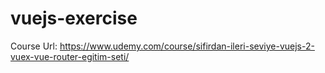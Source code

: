 # vuejs-exercise

Course Url: https://www.udemy.com/course/sifirdan-ileri-seviye-vuejs-2-vuex-vue-router-egitim-seti/
